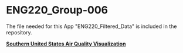 # ENG220_Group-006

The file needed for this App "ENG220_Filtered_Data" is included in the repository.

**[Southern United States Air Quality Visualization](https://eng220group-006-elbzamiiwn6vmw4bmf2jbm.streamlit.app/)**
